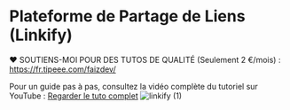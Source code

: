 
# Plateforme de Partage de Liens (Linkify)

❤️ SOUTIENS-MOI POUR DES TUTOS DE QUALITÉ (Seulement 2 €/mois) :  https://fr.tipeee.com/faizdev/

Pour un guide pas à pas, consultez la vidéo complète du tutoriel sur YouTube :
[Regarder le tuto complet]()
![linkify (1)](https://github.com/user-attachments/assets/7f90a185-fe17-4e47-88e6-2ffa566df102)



